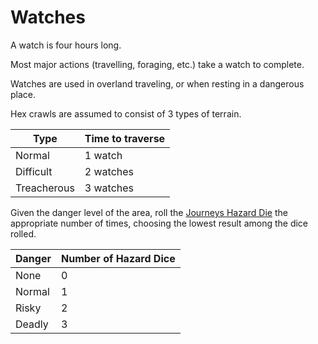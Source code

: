 # Watches

A watch is four hours long. 

Most major actions (travelling, foraging, etc.) take a watch to complete.

Watches are used in overland traveling, or when resting in a dangerous place.

Hex crawls are assumed to consist of 3 types of terrain.

| Type        | Time to traverse |
| ----------- | ---------------- |
| Normal      | 1 watch          |
| Difficult   | 2 watches        |
| Treacherous | 3 watches        |

Given the danger level of the area, roll the [Journeys Hazard Die](Overland%20Journeys.md) the appropriate number of times, choosing the lowest result among the dice rolled.


| Danger | Number of Hazard Dice |
| ------ | --------------------- |
| None   | 0                     |
| Normal | 1                     |
| Risky  | 2                     |
| Deadly | 3                     |

